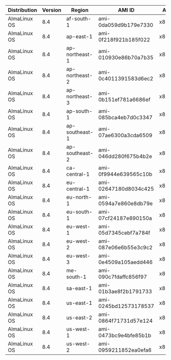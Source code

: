 Distribution|Version|Region|AMI ID|Arch
-|-|-|-|-
AlmaLinux OS |8.4 |af-south-1 |ami-0da059d9b179e7330 |x86_64
AlmaLinux OS |8.4 |ap-east-1 |ami-0f218f921b185f022 |x86_64
AlmaLinux OS |8.4 |ap-northeast-1 |ami-010930e86b70a7b35 |x86_64
AlmaLinux OS |8.4 |ap-northeast-2 |ami-0c4011391583d6ec2 |x86_64
AlmaLinux OS |8.4 |ap-northeast-3 |ami-0b151ef781a6686ef |x86_64
AlmaLinux OS |8.4 |ap-south-1 |ami-085bca4eb7d0c3347 |x86_64
AlmaLinux OS |8.4 |ap-southeast-1 |ami-07ae6300a3cda6509 |x86_64
AlmaLinux OS |8.4 |ap-southeast-2 |ami-046dd280f675b4b2e |x86_64
AlmaLinux OS |8.4 |ca-central-1 |ami-0f9944e639565c10b |x86_64
AlmaLinux OS |8.4 |eu-central-1 |ami-02647180d8034c425 |x86_64
AlmaLinux OS |8.4 |eu-north-1 |ami-0594a7e860e8db79e |x86_64
AlmaLinux OS |8.4 |eu-south-1 |ami-07cf24187e890150a |x86_64
AlmaLinux OS |8.4 |eu-west-1 |ami-05d7345cebf7a784f |x86_64
AlmaLinux OS |8.4 |eu-west-2 |ami-087e06e6b55e3c9c2 |x86_64
AlmaLinux OS |8.4 |eu-west-3 |ami-0e4509a105aedd446 |x86_64
AlmaLinux OS |8.4 |me-south-1 |ami-090c7fdaffc856f97 |x86_64
AlmaLinux OS |8.4 |sa-east-1 |ami-01b3ae8f2b1791733 |x86_64
AlmaLinux OS |8.4 |us-east-1 |ami-0245bd12573178537 |x86_64
AlmaLinux OS |8.4 |us-east-2 |ami-0864f71731d57e124 |x86_64
AlmaLinux OS |8.4 |us-west-1 |ami-0473bc9e4bfe85b1b |x86_64
AlmaLinux OS |8.4 |us-west-2 |ami-0959211852ea0efa6 |x86_64